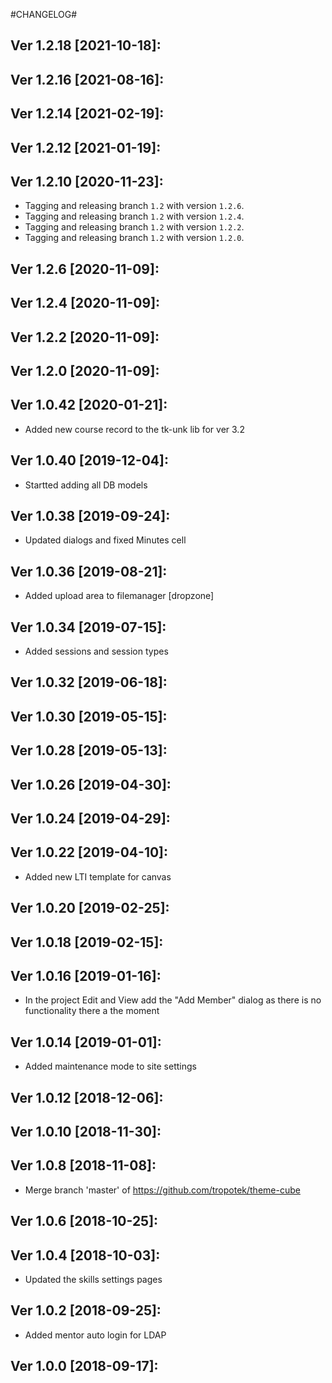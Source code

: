 #CHANGELOG#

Ver 1.2.18 [2021-10-18]:
-------------------------------


Ver 1.2.16 [2021-08-16]:
-------------------------------


Ver 1.2.14 [2021-02-19]:
-------------------------------


Ver 1.2.12 [2021-01-19]:
-------------------------------


Ver 1.2.10 [2020-11-23]:
-------------------------------
  - Tagging and releasing branch `1.2` with version `1.2.6`.
  - Tagging and releasing branch `1.2` with version `1.2.4`.
  - Tagging and releasing branch `1.2` with version `1.2.2`.
  - Tagging and releasing branch `1.2` with version `1.2.0`.


Ver 1.2.6 [2020-11-09]:
-------------------------------


Ver 1.2.4 [2020-11-09]:
-------------------------------


Ver 1.2.2 [2020-11-09]:
-------------------------------


Ver 1.2.0 [2020-11-09]:
-------------------------------


Ver 1.0.42 [2020-01-21]:
-------------------------------
  - Added new course record to the tk-unk lib for ver 3.2


Ver 1.0.40 [2019-12-04]:
-------------------------------
  - Startted adding all DB models


Ver 1.0.38 [2019-09-24]:
-------------------------------
  - Updated dialogs and fixed Minutes cell


Ver 1.0.36 [2019-08-21]:
-------------------------------
  - Added upload area to filemanager [dropzone]


Ver 1.0.34 [2019-07-15]:
-------------------------------
  - Added sessions and session types


Ver 1.0.32 [2019-06-18]:
-------------------------------


Ver 1.0.30 [2019-05-15]:
-------------------------------


Ver 1.0.28 [2019-05-13]:
-------------------------------


Ver 1.0.26 [2019-04-30]:
-------------------------------


Ver 1.0.24 [2019-04-29]:
-------------------------------


Ver 1.0.22 [2019-04-10]:
-------------------------------
  - Added new LTI template for canvas


Ver 1.0.20 [2019-02-25]:
-------------------------------


Ver 1.0.18 [2019-02-15]:
-------------------------------


Ver 1.0.16 [2019-01-16]:
-------------------------------
  - In the project Edit and View add the "Add Member" dialog as there is no functionality there a
   the moment


Ver 1.0.14 [2019-01-01]:
-------------------------------
  - Added maintenance mode to site settings


Ver 1.0.12 [2018-12-06]:
-------------------------------


Ver 1.0.10 [2018-11-30]:
-------------------------------


Ver 1.0.8 [2018-11-08]:
-------------------------------
  - Merge branch 'master' of https://github.com/tropotek/theme-cube


Ver 1.0.6 [2018-10-25]:
-------------------------------


Ver 1.0.4 [2018-10-03]:
-------------------------------
  - Updated the skills settings pages


Ver 1.0.2 [2018-09-25]:
-------------------------------
  - Added mentor auto login for LDAP


Ver 1.0.0 [2018-09-17]:
-------------------------------






